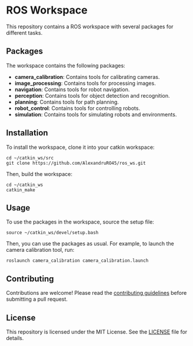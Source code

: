 # ROS Workspace

This repository contains a ROS workspace with several packages for different tasks.

## Packages

The workspace contains the following packages:

* **camera_calibration**: Contains tools for calibrating cameras.
* **image_processing**: Contains tools for processing images.
* **navigation**: Contains tools for robot navigation.
* **perception**: Contains tools for object detection and recognition.
* **planning**: Contains tools for path planning.
* **robot_control**: Contains tools for controlling robots.
* **simulation**: Contains tools for simulating robots and environments.

## Installation

To install the workspace, clone it into your catkin workspace:

```
cd ~/catkin_ws/src
git clone https://github.com/AlexandruRO45/ros_ws.git
```

Then, build the workspace:

```
cd ~/catkin_ws
catkin_make
```

## Usage

To use the packages in the workspace, source the setup file:

```
source ~/catkin_ws/devel/setup.bash
```

Then, you can use the packages as usual. For example, to launch the camera calibration tool, run:

```
roslaunch camera_calibration camera_calibration.launch
```

## Contributing

Contributions are welcome! Please read the [contributing guidelines](CONTRIBUTING.md) before submitting a pull request.

## License

This repository is licensed under the MIT License. See the [LICENSE](LICENSE) file for details.
